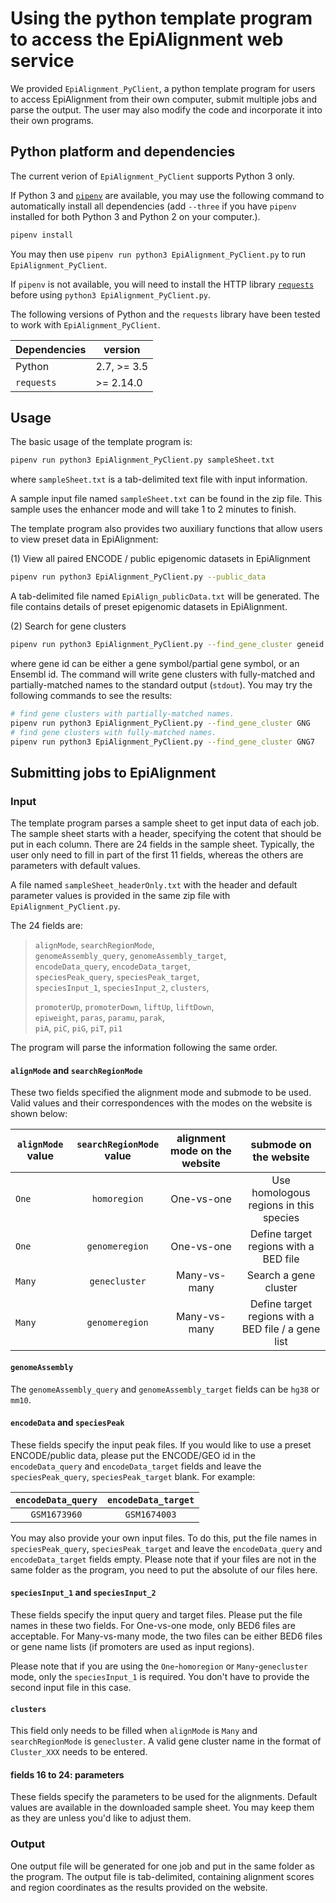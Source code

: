 # Using the python template program to access the EpiAlignment web service

We provided ``EpiAlignment_PyClient``, a python template program for users to access EpiAlignment from their own computer, submit multiple jobs and parse the output. The user may also modify the code and incorporate it into their own programs.

## Python platform and dependencies
The current verion of ``EpiAlignment_PyClient`` supports Python 3 only. 

If Python 3 and [``pipenv``](https://pipenv.readthedocs.io/en/latest/) are available, you may use the following command to automatically install all dependencies (add ``--three`` if you have ``pipenv`` installed for both Python 3 and Python 2 on your computer.). 

```bash
pipenv install
```

You may then use ``pipenv run python3 EpiAlignment_PyClient.py`` to run ``EpiAlignment_PyClient``. 

If ``pipenv`` is not available, you will need to install the HTTP library [``requests``](https://docs.python-requests.org/en/master/) before using ``python3 EpiAlignment_PyClient.py``. 

The following versions of Python and the ``requests`` library have been tested to work with ``EpiAlignment_PyClient``.

| Dependencies | version     |
| ------------ | ----------- |
| Python       | 2.7, >= 3.5 |
| ``requests`` | >= 2.14.0   |

## Usage
The basic usage of the template program is:

```bash
pipenv run python3 EpiAlignment_PyClient.py sampleSheet.txt
```
where ``sampleSheet.txt`` is a tab-delimited text file with input information.

A sample input file named ``sampleSheet.txt`` can be found in the zip file. This sample uses the enhancer mode and will take 1 to 2 minutes to finish.

The template program also provides two auxiliary functions that allow users to view preset data in EpiAlignment:

(1) View all paired ENCODE / public epigenomic datasets in EpiAlignment

```bash
pipenv run python3 EpiAlignment_PyClient.py --public_data
```
A tab-delimited file named ``EpiAlign_publicData.txt`` will be generated. The file contains details of preset epigenomic datasets in EpiAlignment. 

(2) Search for gene clusters

```bash
pipenv run python3 EpiAlignment_PyClient.py --find_gene_cluster geneid
```
where gene id can be either a gene symbol/partial gene symbol, or an Ensembl id. The command will write gene clusters with fully-matched and partially-matched names to the standard output (``stdout``). You may try the following commands to see the results:

```bash
# find gene clusters with partially-matched names.
pipenv run python3 EpiAlignment_PyClient.py --find_gene_cluster GNG
# find gene clusters with fully-matched names.
pipenv run python3 EpiAlignment_PyClient.py --find_gene_cluster GNG7
``` 

## Submitting jobs to EpiAlignment

### Input
The template program parses a sample sheet to get input data of each job. The sample sheet starts with a header, specifying the cotent that should be put in each column. There are 24 fields in the sample sheet. Typically, the user only need to fill in part of the first 11 fields, whereas the others are parameters with default values.

A file named ``sampleSheet_headerOnly.txt`` with the header and default parameter values is provided in the same zip file with ``EpiAlignment_PyClient.py``.

The 24 fields are:

> ``alignMode``, ``searchRegionMode``,  
> ``genomeAssembly_query``, ``genomeAssembly_target``,  
> ``encodeData_query``, ``encodeData_target``,  
> ``speciesPeak_query``, ``speciesPeak_target``,  
> ``speciesInput_1``, ``speciesInput_2``, ``clusters``,
> 
> ``promoterUp``, ``promoterDown``, ``liftUp``, ``liftDown``,  
> ``epiweight``, ``paras``, ``paramu``, ``parak``,  
> ``piA``, ``piC``, ``piG``, ``piT``, ``pi1``

The program will parse the information following the same order.

#### ``alignMode`` and ``searchRegionMode``
These two fields specified the alignment mode and submode to be used. Valid values and their correspondences with the modes on the website is shown below:

| ``alignMode`` value| ``searchRegionMode`` value| alignment mode on the website  | submode on the website |
| --------- |:-----------:| :-----:|:-----:|
| ``One``  | ``homoregion``  | One-vs-one |Use homologous regions in this species|
| ``One``  | ``genomeregion``| One-vs-one | Define target regions with a BED file|
| ``Many``  | ``genecluster`` | Many-vs-many |Search a gene cluster|
| ``Many``  | ``genomeregion``| Many-vs-many |Define target regions with a BED file / a gene list|

#### ``genomeAssembly``
The ``genomeAssembly_query`` and ``genomeAssembly_target`` fields can be ``hg38`` or ``mm10``. 

#### ``encodeData`` and ``speciesPeak``
These fields specify the input peak files. If you would like to use a preset ENCODE/public data, please put the ENCODE/GEO id in the ``encodeData_query`` and ``encodeData_target`` fields and leave the ``speciesPeak_query``, ``speciesPeak_target`` blank. For example: 

| ``encodeData_query`` | ``encodeData_target`` | 
| :---------: |:-----------:| 
| ``GSM1673960``  | ``GSM1674003`` |

You may also provide your own input files. To do this, put the file names in ``speciesPeak_query``, ``speciesPeak_target`` and leave the ``encodeData_query`` and ``encodeData_target`` fields empty. Please note that if your files are not in the same folder as the program, you need to put the absolute of our files here.

#### ``speciesInput_1`` and ``speciesInput_2``
These fields specify the input query and target files. Please put the file names in these two fields. For One-vs-one mode, only BED6 files are acceptable. For Many-vs-many mode, the two files can be either BED6 files or gene name lists (if promoters are used as input regions).

Please note that if you are using the  ``One``-``homoregion`` or ``Many``-``genecluster`` mode, only the ``speciesInput_1`` is required. You don't have to provide the second input file in this case.

#### ``clusters``
This field only needs to be filled when ``alignMode`` is ``Many`` and ``searchRegionMode`` is ``genecluster``. A valid gene cluster name in the format of ``Cluster_XXX`` needs to be entered.

#### fields 16 to 24: parameters
These fields specify the parameters to be used for the alignments. Default values are available in the downloaded sample sheet. You may keep them as they are unless you'd like to adjust them.  

### Output
One output file will be generated for one job and put in the same folder as the program. The output file is tab-delimited, containing alignment scores and region coordinates as the results provided on the website.

 

